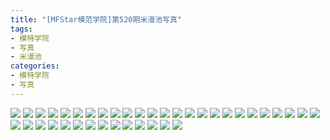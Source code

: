 ```yaml
---
title: "[MFStar模范学院]第520期米漫池写真"
tags: 
- 模特学院
- 写真
- 米漫池
categories:
- 模特学院
- 写真
---
```


![](https://img.ilovese.xyz/1734720036068.webp)
![](https://img.ilovese.xyz/1734720037461.webp)
![](https://img.ilovese.xyz/1734720038873.webp)
![](https://img.ilovese.xyz/1734720040622.webp)
![](https://img.ilovese.xyz/1734720041892.webp)
![](https://img.ilovese.xyz/1734720043581.webp)
![](https://img.ilovese.xyz/1734720045360.webp)
![](https://img.ilovese.xyz/1734720046786.webp)
![](https://img.ilovese.xyz/1734720048550.webp)
![](https://img.ilovese.xyz/1734720049834.webp)
![](https://img.ilovese.xyz/1734720051072.webp)
![](https://img.ilovese.xyz/1734720052323.webp)
![](https://img.ilovese.xyz/1734720053819.webp)
![](https://img.ilovese.xyz/1734720055128.webp)
![](https://img.ilovese.xyz/1734720056827.webp)
![](https://img.ilovese.xyz/1734720058399.webp)
![](https://img.ilovese.xyz/1734720059835.webp)
![](https://img.ilovese.xyz/1734720061280.webp)
![](https://img.ilovese.xyz/1734720062729.webp)
![](https://img.ilovese.xyz/1734720064528.webp)
![](https://img.ilovese.xyz/1734720066116.webp)
![](https://img.ilovese.xyz/1734720067495.webp)
![](https://img.ilovese.xyz/1734720069425.webp)
![](https://img.ilovese.xyz/1734720070880.webp)
![](https://img.ilovese.xyz/1734720072093.webp)
![](https://img.ilovese.xyz/1734720073522.webp)
![](https://img.ilovese.xyz/1734720074985.webp)
![](https://img.ilovese.xyz/1734720076176.webp)
![](https://img.ilovese.xyz/1734720077573.webp)
![](https://img.ilovese.xyz/1734720079618.webp)
![](https://img.ilovese.xyz/1734720081373.webp)
![](https://img.ilovese.xyz/1734720082767.webp)
![](https://img.ilovese.xyz/1734720084176.webp)
![](https://img.ilovese.xyz/1734720085688.webp)
![](https://img.ilovese.xyz/1734720087505.webp)
![](https://img.ilovese.xyz/1734720088727.webp)
![](https://img.ilovese.xyz/1734720089971.webp)
![](https://img.ilovese.xyz/1734720091431.webp)
![](https://img.ilovese.xyz/1734720093193.webp)
